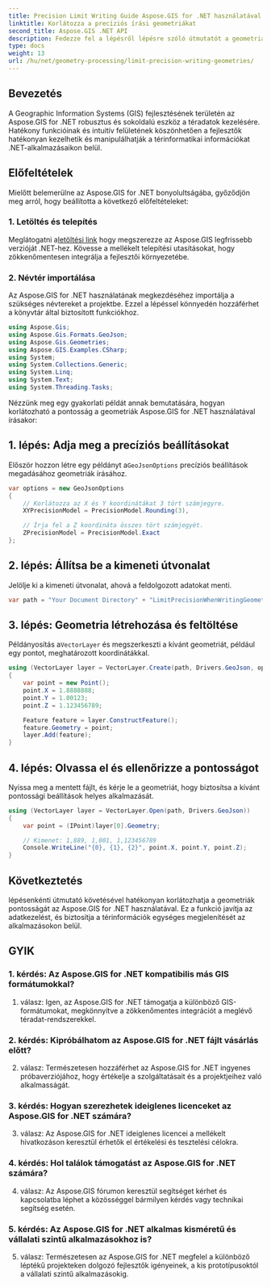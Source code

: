 ```yaml
---
title: Precision Limit Writing Guide Aspose.GIS for .NET használatával
linktitle: Korlátozza a precíziós írási geometriákat
second_title: Aspose.GIS .NET API
description: Fedezze fel a lépésről lépésre szóló útmutatót a geometriák írásának pontosságának korlátozásáról az Aspose.GIS for .NET használatával. Fokozza a téradatkezelést könnyedén.
type: docs
weight: 13
url: /hu/net/geometry-processing/limit-precision-writing-geometries/
---
```

## Bevezetés

A Geographic Information Systems (GIS) fejlesztésének területén az Aspose.GIS for .NET robusztus és sokoldalú eszköz a téradatok kezelésére. Hatékony funkcióinak és intuitív felületének köszönhetően a fejlesztők hatékonyan kezelhetik és manipulálhatják a térinformatikai információkat .NET-alkalmazásaikon belül.

## Előfeltételek

Mielőtt belemerülne az Aspose.GIS for .NET bonyolultságába, győződjön meg arról, hogy beállította a következő előfeltételeket:

### 1. Letöltés és telepítés

 Meglátogatni a[letöltési link](https://releases.aspose.com/gis/net/) hogy megszerezze az Aspose.GIS legfrissebb verzióját .NET-hez. Kövesse a mellékelt telepítési utasításokat, hogy zökkenőmentesen integrálja a fejlesztői környezetébe.

### 2. Névtér importálása

Az Aspose.GIS for .NET használatának megkezdéséhez importálja a szükséges névtereket a projektbe. Ezzel a lépéssel könnyedén hozzáférhet a könyvtár által biztosított funkciókhoz.

```csharp
using Aspose.Gis;
using Aspose.Gis.Formats.GeoJson;
using Aspose.Gis.Geometries;
using Aspose.GIS.Examples.CSharp;
using System;
using System.Collections.Generic;
using System.Linq;
using System.Text;
using System.Threading.Tasks;
```

Nézzünk meg egy gyakorlati példát annak bemutatására, hogyan korlátozható a pontosság a geometriák Aspose.GIS for .NET használatával írásakor:

## 1. lépés: Adja meg a precíziós beállításokat

 Először hozzon létre egy példányt a`GeoJsonOptions` precíziós beállítások megadásához geometriák írásához.

```csharp
var options = new GeoJsonOptions
{
    // Korlátozza az X és Y koordinátákat 3 tört számjegyre.
    XYPrecisionModel = PrecisionModel.Rounding(3),

    // Írja fel a Z koordináta összes tört számjegyét.
    ZPrecisionModel = PrecisionModel.Exact
};
```

## 2. lépés: Állítsa be a kimeneti útvonalat

Jelölje ki a kimeneti útvonalat, ahová a feldolgozott adatokat menti.

```csharp
var path = "Your Document Directory" + "LimitPrecisionWhenWritingGeometries_out.json";
```

## 3. lépés: Geometria létrehozása és feltöltése

 Példányosítás a`VectorLayer` és megszerkeszti a kívánt geometriát, például egy pontot, meghatározott koordinátákkal.

```csharp
using (VectorLayer layer = VectorLayer.Create(path, Drivers.GeoJson, options))
{
    var point = new Point();
    point.X = 1.8888888;
    point.Y = 1.00123;
    point.Z = 1.123456789;

    Feature feature = layer.ConstructFeature();
    feature.Geometry = point;
    layer.Add(feature);
}
```

## 4. lépés: Olvassa el és ellenőrizze a pontosságot

Nyissa meg a mentett fájlt, és kérje le a geometriát, hogy biztosítsa a kívánt pontossági beállítások helyes alkalmazását.

```csharp
using (VectorLayer layer = VectorLayer.Open(path, Drivers.GeoJson))
{
    var point = (IPoint)layer[0].Geometry;

    // Kimenet: 1,889, 1,001, 1,123456789
    Console.WriteLine("{0}, {1}, {2}", point.X, point.Y, point.Z);
}
```

## Következtetés

lépésenkénti útmutató követésével hatékonyan korlátozhatja a geometriák pontosságát az Aspose.GIS for .NET használatával. Ez a funkció javítja az adatkezelést, és biztosítja a térinformációk egységes megjelenítését az alkalmazásokon belül.

## GYIK

### 1. kérdés: Az Aspose.GIS for .NET kompatibilis más GIS formátumokkal?

1. válasz: Igen, az Aspose.GIS for .NET támogatja a különböző GIS-formátumokat, megkönnyítve a zökkenőmentes integrációt a meglévő téradat-rendszerekkel.

### 2. kérdés: Kipróbálhatom az Aspose.GIS for .NET fájlt vásárlás előtt?

2. válasz: Természetesen hozzáférhet az Aspose.GIS for .NET ingyenes próbaverziójához, hogy értékelje a szolgáltatásait és a projektjeihez való alkalmasságát.

### 3. kérdés: Hogyan szerezhetek ideiglenes licenceket az Aspose.GIS for .NET számára?

3. válasz: Az Aspose.GIS for .NET ideiglenes licencei a mellékelt hivatkozáson keresztül érhetők el értékelési és tesztelési célokra.

### 4. kérdés: Hol találok támogatást az Aspose.GIS for .NET számára?

4. válasz: Az Aspose.GIS fórumon keresztül segítséget kérhet és kapcsolatba léphet a közösséggel bármilyen kérdés vagy technikai segítség esetén.

### 5. kérdés: Az Aspose.GIS for .NET alkalmas kisméretű és vállalati szintű alkalmazásokhoz is?

5. válasz: Természetesen az Aspose.GIS for .NET megfelel a különböző léptékű projekteken dolgozó fejlesztők igényeinek, a kis prototípusoktól a vállalati szintű alkalmazásokig.